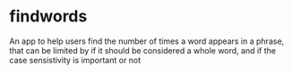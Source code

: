 # findwords
<p>An app to help users find the number of times a word appears in a phrase, that can be limited by if it should be considered a whole word, and if the case sensistivity is important or not</p>